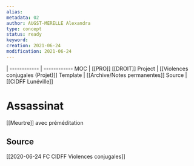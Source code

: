 ```yaml
---
alias:
metadata: 02
author: AUGST-MERELLE Alexandra
type: concept
status: ready
keyword:
creation: 2021-06-24
modification: 2021-06-24
---
```

 | 
------------ | ------------
MOC | [[PRO]] [[DROIT]]
Project | [[Violences conjugales (Projet)]]
Template | [[Archive/Notes permanentes]]
Source | [[CIDFF Lunéville]]
# Assassinat
[[Meurtre]] avec préméditation
## Source
[[2020-06-24 FC CIDFF Violences conjugales]]